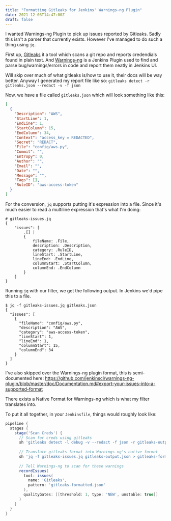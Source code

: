 ```yaml
---
title: "Formatting Gitleaks for Jenkins' Warnings-ng Plugin"
date: 2021-12-03T14:47:00Z
draft: false
---
```


I wanted Warnings-ng Plugin to pick up issues reported by Gitleaks. Sadly this isn't a parser that currently exists. However I've managed to do such a thing using `jq`.

First up, [Gitleaks](https://github.com/zricethezav/gitleaks) it a tool which scans a git repo and reports credendials found in plain text. And [Warnings-ng](https://plugins.jenkins.io/warnings-ng/) is a Jenkins Plugin used to find and parse bug/warnings/errors in code and report them neatly in Jenkins UI.

Will skip over much of what gitleaks is/how to use it, their docs will be way better. Anyway I generated my report file like so: `gitleaks detect -r gitleaks.json --redact -v -f json`

Now, we have a file called `gitleaks.json` which will look something like this:

```json
[
  {
    "Description": "AWS",
    "StartLine": 1,
    "EndLine": 1,
    "StartColumn": 15,
    "EndColumn": 34,
    "Context": "access_key = REDACTED",
    "Secret": "REDACT",
    "File": "config/aws.py",
    "Commit": "",
    "Entropy": 0,
    "Author": "",
    "Email": "",
    "Date": "",
    "Message": "",
    "Tags": [],
    "RuleID": "aws-access-token"
  }
]
```

For the conversion, `jq` supports putting it's expression into a file. Since it's much easier to read a multiline expression that's what I'm doing:

```jq
# gitleaks-issues.jq
{
    "issues": [
        .[] | 
        {
            fileName: .File,
            description: .Description,
            category: .RuleID,
            lineStart: .StartLine,
            lineEnd: .EndLine,
            columnStart: .StartColumn,
            columnEnd: .EndColumn
        }
    ]
}
```

Running `jq` with our filter, we get the following output. In Jenkins we'd pipe this to a file.
```shell
$ jq -f gitleaks-issues.jq gitleaks.json
{
  "issues": [
    {
      "fileName": "config/aws.py",
      "description": "AWS",
      "category": "aws-access-token",
      "lineStart": 1,
      "lineEnd": 1,
      "columnStart": 15,
      "columnEnd": 34
    }
  ]
}
```


I've also skipped over the Warnings-ng plugin format, this is semi-documented here: https://github.com/jenkinsci/warnings-ng-plugin/blob/master/doc/Documentation.md#export-your-issues-into-a-supported-format

There exists a Native Format for Warnings-ng which is what my filter translates into.

To put it all together, in your `Jenkinsfile`, things would roughly look like:



```groovy
pipeline {
  stages {
    stage('Scan Creds') {
      // Scan for creds using gitleaks
      sh 'gitleaks detect -l debug -v --redact -f json -r gitleaks-output.json || true'
      
      // Translate gitleaks format into Warnings-ng's native format
      sh 'jq -f gitleaks-issues.jq gitleaks-output.json > gitleaks-formatted.json'
      
      // Tell Warnings-ng to scan for these warnings
      recordIssues(
        tool: issues(
          name: 'Gitleaks',
          pattern: 'gitleaks-formatted.json'
        ),
        qualityGates: [[threshold: 1, type: 'NEW', unstable: true]]
      )
    }
  }
}
```


